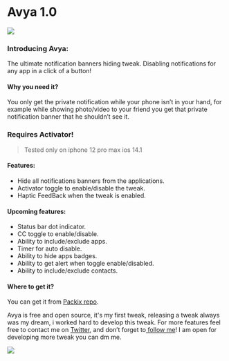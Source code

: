 # Avya 1.0

![](https://github.com/nasrawiziad/Avya/blob/main/Logo/avyalogo2.png?raw=true)

### Introducing Avya:
The ultimate notification banners hiding tweak.
Disabling notifications for any app in a click of a button!

#### Why you need it? 
You only get the private notification while your phone isn’t in your hand, for example while showing photo/video to your friend you get that private notification banner that he shouldn’t see it.

### Requires Activator!
> Tested only on iphone 12 pro max ios 14.1
#### Features: 
- Hide all notifications banners from the applications.
- Activator toggle to enable/disable the tweak.
- Haptic FeedBack when the tweak is enabled.

#### Upcoming features:
- Status bar dot indicator.
- CC toggle to enable/disable.
- Ability to include/exclude apps.
- Timer for auto disable.
- Ability to hide apps badges.
- Ability to get alert when toggle enable/disabled.
- Ability to include/exclude contacts.

#### Where to get it? 
You can get it from [Packix repo](https://repo.packix.com/ "Packix repo").

Avya is free and open source, it's my first tweak, releasing a tweak always was my dream, i worked hard to develop this tweak.
For more features feel free to contact me on [Twitter](https://twitter.com/BStar_dev "Twitter"), and don’t forget to[ follow me](https://twitter.com/BStar_dev " follow me")!
I am open for developing more tweak you can dm me.




[![](https://github.com/nasrawiziad/Avya/blob/main/Logo/blackstarlogo1.png?raw=true)](https://twitter.com/BStar_dev "![](https://github.com/nasrawiziad/Avya/blob/main/Logo/blackstarlogo1.png?raw=true)")
